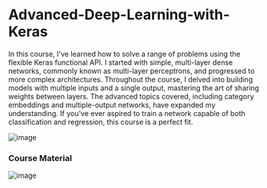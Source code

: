# Advanced-Deep-Learning-with-Keras

In this course, I've learned how to solve a range of problems using the flexible Keras functional API. I started with simple, multi-layer dense networks, commonly known as multi-layer perceptrons, and progressed to more complex architectures. Throughout the course, I delved into building models with multiple inputs and a single output, mastering the art of sharing weights between layers. The advanced topics covered, including category embeddings and multiple-output networks, have expanded my understanding. If you've ever aspired to train a network capable of both classification and regression, this course is a perfect fit.

![image](https://github.com/sondosaabed/Advanced-Deep-Learning-with-Keras/assets/65151701/b62663e1-1b01-46d4-acca-f897aed032ad)


### Course Material

![image](https://github.com/sondosaabed/Advanced-Deep-Learning-with-Keras/assets/65151701/c740428e-3ad0-4181-a170-dab3d7de8973)
